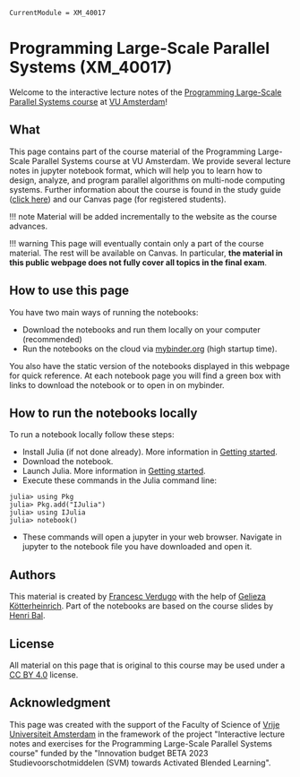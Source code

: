 ```@meta
CurrentModule = XM_40017
```
# Programming Large-Scale Parallel Systems (XM_40017)

Welcome to the interactive lecture notes of the [Programming Large-Scale Parallel Systems course](https://studiegids.vu.nl/EN/courses/2023-2024/XM_40017#/) at [VU Amsterdam](https://vu.nl)!

## What

This page contains part of the course material of the Programming Large-Scale Parallel Systems course at VU Amsterdam.
We provide several lecture notes in jupyter notebook format, which will help you to learn how to design, analyze, and program parallel algorithms on multi-node computing systems.
Further information about the course is found in the study guide
([click here](https://studiegids.vu.nl/EN/courses/2023-2024/XM_40017#/)) and our Canvas page (for registered students).

!!! note
    Material will be added incrementally to the website as the course advances.

!!! warning
    This page will eventually contain only a part of the course material. The rest will be available on Canvas. In particular, **the material in this public webpage does not fully cover all topics in the final exam**.

## How to use this page

You have two main ways of running the notebooks:

- Download the notebooks and run them locally on your computer (recommended)
- Run the notebooks on the cloud via [mybinder.org](https://mybinder.org) (high startup time).

You also have the static version of the notebooks displayed in this webpage for quick reference. At each notebook page you will find a green box with links to download the notebook or to open in on mybinder.

## How to run the notebooks locally

To run a notebook locally follow these steps:

- Install Julia (if not done already). More information in [Getting started](@ref).
- Download the notebook.
- Launch Julia. More information in [Getting started](@ref).
- Execute these commands in the Julia command line:

```
julia> using Pkg
julia> Pkg.add("IJulia")
julia> using IJulia
julia> notebook()
```
- These commands will open a jupyter in your web browser. Navigate in jupyter to the notebook file you have downloaded and open it.

## Authors

This material is created by [Francesc Verdugo](https://github.com/fverdugo/) with the help of [Gelieza Kötterheinrich](https://www.linkedin.com/in/gelieza/). Part of the notebooks are based on the course slides by [Henri Bal](https://www.vuhpdc.net/henri-bal/).


## License

All material on this page that is original to this course may be used under a [CC BY 4.0](https://creativecommons.org/licenses/by/4.0/) license.


## Acknowledgment

This page was created with the support of the Faculty of Science of [Vrije Universiteit Amsterdam](https://vu.nl) in the framework of the project "Interactive lecture notes and exercises for the Programming Large-Scale Parallel Systems course" funded by the "Innovation budget BETA 2023 Studievoorschotmiddelen (SVM) towards Activated Blended Learning".

